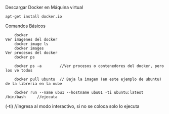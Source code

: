 Descargar Docker en Máquina virtual
    
    apt-get install docker.io

Comandos Básicos

        docker
    Ver imagenes del docker
        docker image ls
        docker images
    Ver procesos del docker
        docker ps 		

        docker ps -a 		//Ver procesos o contenedores del docker, pero los ve todos

        docker pull ubuntu	// Baja la imagen (en este ejemplo de ubuntu) de la libreria en la nube

        docker run --name ubu1 --hostname ubu01 -ti ubuntu:latest /bin/bash		//ejecuta

(-ti) //ingresa al modo interactivo, si no se coloca solo lo ejecuta